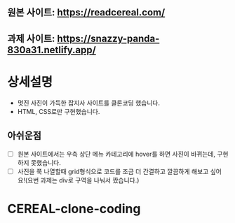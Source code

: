 ## 원본 사이트: https://readcereal.com/
## 과제 사이트: https://snazzy-panda-830a31.netlify.app/
# 상세설명

- 멋진 사진이 가득한 잡지사 사이트를 클론코딩 했습니다.
- HTML, CSS로만 구현했습니다.

## 아쉬운점

- [ ] 원본 사이트에서는 우측 상단 메뉴 카테고리에 hover를 하면 사진이 바뀌는데, 구현하지 못했습니다.
- [ ] 사진을 쭉 나열할때 grid형식으로 코드를 조금 더 간결하고 깔끔하게 해보고 싶어요!(요번 과제는 div로 구역을 나눠서 짰습니다.)
# CEREAL-clone-coding
